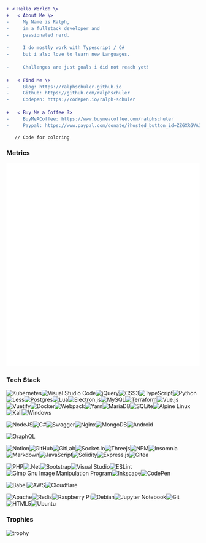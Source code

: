 ```diff
+ < Hello World! \>
+   < About Me \>
-     My Name is Ralph,
-     im a fullstack developer and
-     passionated nerd.

-     I do mostly work with Typescript / C#
-     but i also love to learn new Languages.

-     Challenges are just goals i did not reach yet!

+   < Find Me \>
-     Blog: https://ralphschuler.github.io
-     Github: https://github.com/ralphschuler
-     Codepen: https://codepen.io/ralph-schuler

+   < Buy Me a Coffee ?>
-     BuyMeACoffee: https://www.buymeacoffee.com/ralphschuler
-     Paypal: https://www.paypal.com/donate/?hosted_button_id=ZZGXRGVAJBBCU
```
```html
   // Code for coloring
```

### Metrics
![Metrics](./github-metrics.svg)
### Tech Stack
![Kubernetes](https://img.shields.io/badge/kubernetes-%23326ce5.svg?style=for-the-badge&logo=kubernetes&logoColor=white)![Visual Studio Code](https://img.shields.io/badge/Visual%20Studio%20Code-0078d7.svg?style=for-the-badge&logo=visual-studio-code&logoColor=white)![jQuery](https://img.shields.io/badge/jquery-%230769AD.svg?style=for-the-badge&logo=jquery&logoColor=white)![CSS3](https://img.shields.io/badge/css3-%231572B6.svg?style=for-the-badge&logo=css3&logoColor=white)![TypeScript](https://img.shields.io/badge/typescript-%23007ACC.svg?style=for-the-badge&logo=typescript&logoColor=white)![Python](https://img.shields.io/badge/python-3670A0?style=for-the-badge&logo=python&logoColor=ffdd54)![Less](https://img.shields.io/badge/less-2B4C80?style=for-the-badge&logo=less&logoColor=white)![Postgres](https://img.shields.io/badge/postgres-%23316192.svg?style=for-the-badge&logo=postgresql&logoColor=white)![Lua](https://img.shields.io/badge/lua-%232C2D72.svg?style=for-the-badge&logo=lua&logoColor=white)![Electron.js](https://img.shields.io/badge/Electron-191970?style=for-the-badge&logo=Electron&logoColor=white)![MySQL](https://img.shields.io/badge/mysql-%2300f.svg?style=for-the-badge&logo=mysql&logoColor=white)![Terraform](https://img.shields.io/badge/terraform-%235835CC.svg?style=for-the-badge&logo=terraform&logoColor=white)![Vue.js](https://img.shields.io/badge/vuejs-%2335495e.svg?style=for-the-badge&logo=vuedotjs&logoColor=%234FC08D)![Vuetify](https://img.shields.io/badge/Vuetify-1867C0?style=for-the-badge&logo=vuetify&logoColor=AEDDFF)![Docker](https://img.shields.io/badge/docker-%230db7ed.svg?style=for-the-badge&logo=docker&logoColor=white)![Webpack](https://img.shields.io/badge/webpack-%238DD6F9.svg?style=for-the-badge&logo=webpack&logoColor=black)![Yarn](https://img.shields.io/badge/yarn-%232C8EBB.svg?style=for-the-badge&logo=yarn&logoColor=white)![MariaDB](https://img.shields.io/badge/MariaDB-003545?style=for-the-badge&logo=mariadb&logoColor=white)![SQLite](https://img.shields.io/badge/sqlite-%2307405e.svg?style=for-the-badge&logo=sqlite&logoColor=white)![Alpine Linux](https://img.shields.io/badge/Alpine_Linux-%230D597F.svg?style=for-the-badge&logo=alpine-linux&logoColor=white)![Kali](https://img.shields.io/badge/Kali-268BEE?style=for-the-badge&logo=kalilinux&logoColor=white)![Windows](https://img.shields.io/badge/Windows-0078D6?style=for-the-badge&logo=windows&logoColor=white)

![NodeJS](https://img.shields.io/badge/node.js-6DA55F?style=for-the-badge&logo=node.js&logoColor=white)![C#](https://img.shields.io/badge/c%23-%23239120.svg?style=for-the-badge&logo=c-sharp&logoColor=white)![Swagger](https://img.shields.io/badge/-Swagger-%23Clojure?style=for-the-badge&logo=swagger&logoColor=white)![Nginx](https://img.shields.io/badge/nginx-%23009639.svg?style=for-the-badge&logo=nginx&logoColor=white)![MongoDB](https://img.shields.io/badge/MongoDB-%234ea94b.svg?style=for-the-badge&logo=mongodb&logoColor=white)![Android](https://img.shields.io/badge/Android-3DDC84?style=for-the-badge&logo=android&logoColor=white)

![GraphQL](https://img.shields.io/badge/-GraphQL-E10098?style=for-the-badge&logo=graphql&logoColor=white)

![Notion](https://img.shields.io/badge/Notion-%23000000.svg?style=for-the-badge&logo=notion&logoColor=white)![GitHub](https://img.shields.io/badge/github-%23121011.svg?style=for-the-badge&logo=github&logoColor=white)![GitLab](https://img.shields.io/badge/gitlab-%23181717.svg?style=for-the-badge&logo=gitlab&logoColor=white)![Socket.io](https://img.shields.io/badge/Socket.io-black?style=for-the-badge&logo=socket.io&badgeColor=010101)![Threejs](https://img.shields.io/badge/threejs-black?style=for-the-badge&logo=three.js&logoColor=white)![NPM](https://img.shields.io/badge/NPM-%23000000.svg?style=for-the-badge&logo=npm&logoColor=white)![Insomnia](https://img.shields.io/badge/Insomnia-black?style=for-the-badge&logo=insomnia&logoColor=5849BE)![Markdown](https://img.shields.io/badge/markdown-%23000000.svg?style=for-the-badge&logo=markdown&logoColor=white)![JavaScript](https://img.shields.io/badge/javascript-%23323330.svg?style=for-the-badge&logo=javascript&logoColor=%23F7DF1E)![Solidity](https://img.shields.io/badge/Solidity-%23363636.svg?style=for-the-badge&logo=solidity&logoColor=white)![Express.js](https://img.shields.io/badge/express.js-%23404d59.svg?style=for-the-badge&logo=express&logoColor=%2361DAFB)![Gitea](https://img.shields.io/badge/Gitea-34495E?style=for-the-badge&logo=gitea&logoColor=5D9425)

![PHP](https://img.shields.io/badge/php-%23777BB4.svg?style=for-the-badge&logo=php&logoColor=white)![.Net](https://img.shields.io/badge/.NET-5C2D91?style=for-the-badge&logo=.net&logoColor=white)![Bootstrap](https://img.shields.io/badge/bootstrap-%23563D7C.svg?style=for-the-badge&logo=bootstrap&logoColor=white)![Visual Studio](https://img.shields.io/badge/Visual%20Studio-5C2D91.svg?style=for-the-badge&logo=visual-studio&logoColor=white)![ESLint](https://img.shields.io/badge/ESLint-4B3263?style=for-the-badge&logo=eslint&logoColor=white)
![Gimp Gnu Image Manipulation Program](https://img.shields.io/badge/Gimp-657D8B?style=for-the-badge&logo=gimp&logoColor=FFFFFF)![Inkscape](https://img.shields.io/badge/Inkscape-e0e0e0?style=for-the-badge&logo=inkscape&logoColor=080A13)![CodePen](https://img.shields.io/badge/CodePen-white?style=for-the-badge&logo=codepen&logoColor=black)

![Babel](https://img.shields.io/badge/Babel-F9DC3e?style=for-the-badge&logo=babel&logoColor=black)![AWS](https://img.shields.io/badge/AWS-%23FF9900.svg?style=for-the-badge&logo=amazon-aws&logoColor=white)![Cloudflare](https://img.shields.io/badge/Cloudflare-F38020?style=for-the-badge&logo=Cloudflare&logoColor=white)

![Apache](https://img.shields.io/badge/apache-%23D42029.svg?style=for-the-badge&logo=apache&logoColor=white)![Redis](https://img.shields.io/badge/redis-%23DD0031.svg?style=for-the-badge&logo=redis&logoColor=white)![Raspberry Pi](https://img.shields.io/badge/-RaspberryPi-C51A4A?style=for-the-badge&logo=Raspberry-Pi)![Debian](https://img.shields.io/badge/Debian-D70A53?style=for-the-badge&logo=debian&logoColor=white)![Jupyter Notebook](https://img.shields.io/badge/jupyter-%23FA0F00.svg?style=for-the-badge&logo=jupyter&logoColor=white)![Git](https://img.shields.io/badge/git-%23F05033.svg?style=for-the-badge&logo=git&logoColor=white)![HTML5](https://img.shields.io/badge/html5-%23E34F26.svg?style=for-the-badge&logo=html5&logoColor=white)![Ubuntu](https://img.shields.io/badge/Ubuntu-E95420?style=for-the-badge&logo=ubuntu&logoColor=white)

### Trophies
![trophy](https://github-profile-trophy.vercel.app/?username=ralphschuler&theme=darkhub)
